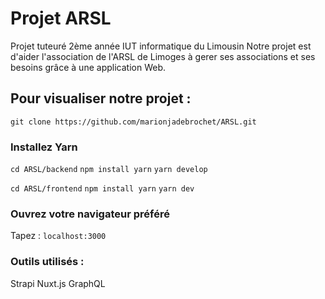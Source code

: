 # Projet ARSL
Projet tuteuré 2ème année IUT informatique du Limousin
Notre projet est d'aider l'association de l'ARSL de Limoges à gerer ses associations et ses besoins grâce à une application Web.

## Pour visualiser notre projet : 

```git clone https://github.com/marionjadebrochet/ARSL.git```

### Installez Yarn

```cd ARSL/backend``` 
```npm install yarn``` 
```yarn develop``` 

```cd ARSL/frontend``` 
```npm install yarn``` 
```yarn dev``` 

### Ouvrez votre navigateur préféré

Tapez : ```localhost:3000```

### Outils utilisés :
Strapi
Nuxt.js
GraphQL
